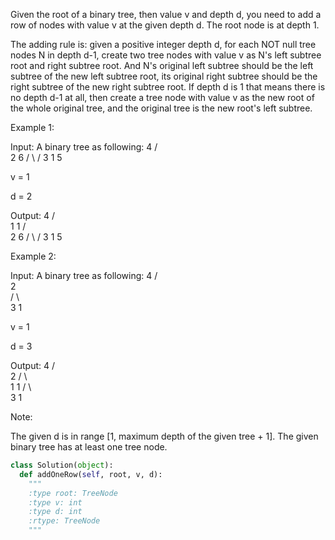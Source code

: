 Given the root of a binary tree, then value v and depth d, you need to add a row of nodes with value v at the given depth d. The root node is at depth 1. 

The adding rule is: given a positive integer depth d, for each NOT null tree nodes N in depth d-1, create two tree nodes with value v as N's left subtree root and right subtree root. And N's original left subtree should be the left subtree of the new left subtree root, its original right subtree should be the right subtree of the new right subtree root. If depth d is 1 that means there is no depth d-1 at all, then create a tree node with value v as the new root of the whole original tree, and the original tree is the new root's left subtree.

Example 1:

Input: 
A binary tree as following:
       4
     /   \
    2     6
   / \   / 
  3   1 5   

v = 1

d = 2

Output: 
       4
      / \
     1   1
    /     \
   2       6
  / \     / 
 3   1   5   





Example 2:

Input: 
A binary tree as following:
      4
     /   
    2    
   / \   
  3   1    

v = 1

d = 3

Output: 
      4
     /   
    2
   / \    
  1   1
 /     \  
3       1



Note:

The given d is in range [1, maximum depth of the given tree + 1].
The given binary tree has at least one tree node.




```python
class Solution(object):
  def addOneRow(self, root, v, d):
    """
    :type root: TreeNode
    :type v: int
    :type d: int
    :rtype: TreeNode
    """
```
